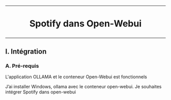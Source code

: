 -----------------------------------------------------------------------------------------------------------------------------------------------
# <p align='center'> Spotify dans Open-Webui </p>
-----------------------------------------------------------------------------------------------------------------------------------------------
## I. Intégration
### A. Pré-requis
L'application OLLAMA et le conteneur Open-Webui est fonctionnels




J’ai installer Windows, ollama avec le conteneur open-webui.
Je souhaites intégrer Spotify dans open-webui
